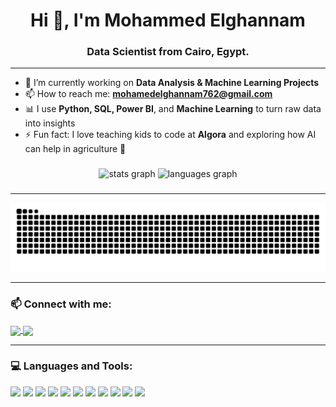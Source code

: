 <h1 align="center">Hi 👋, I'm Mohammed Elghannam</h1>
<h3 align="center"> Data Scientist from Cairo, Egypt.</h3>

---

- 🔭 I’m currently working on **Data Analysis & Machine Learning Projects**
- 📫 How to reach me: **mohamedelghannam762@gmail.com**
- 📊 I use **Python, SQL, Power BI**, and **Machine Learning** to turn raw data into insights
- ⚡ Fun fact: I love teaching kids to code at **Algora** and exploring how AI can help in agriculture 🌾

###

<div align="center">
  <img src="https://github-readme-stats.vercel.app/api?username=Mohammed-elghannam&hide_title=false&hide_rank=false&show_icons=true&include_all_commits=true&count_private=true&disable_animations=false&theme=dracula&locale=en&hide_border=false" height="150" alt="stats graph"  />
  <img src="https://github-readme-stats.vercel.app/api/top-langs?username=Mohammed-elghannam&locale=en&hide_title=false&layout=compact&card_width=320&langs_count=6&theme=dracula&hide_border=false" height="150" alt="languages graph"  />
</div>

###

---

![snake gif](https://github.com/Mohammed-elghannam/Mohammed-elghannam/blob/output/snake.svg)

---
### 📫 Connect with me:
<p align="left">
  <a href="https://www.linkedin.com/in/mohamed-elghannam-30292a235" target="_blank">
    <img align="center" src="https://img.shields.io/badge/-LinkedIn-0077B5?logo=linkedin&style=for-the-badge&logoColor=white" />
  </a>
  <a href="mailto:mohamedelghannam762@gmail.com">
    <img align="center" src="https://img.shields.io/badge/Gmail-D14836?style=for-the-badge&logo=gmail&logoColor=white" />
  </a>
</p>

---

### 💻 Languages and Tools:
<p align="left">
  <img src="https://cdn.jsdelivr.net/gh/devicons/devicon/icons/python/python-original.svg" width="40"/>
  <img src="https://cdn.jsdelivr.net/gh/devicons/devicon/icons/java/java-original.svg" width="40"/>
  <img src="https://cdn.jsdelivr.net/gh/devicons/devicon/icons/html5/html5-original.svg" width="40"/>
  <img src="https://cdn.jsdelivr.net/gh/devicons/devicon/icons/css3/css3-original.svg" width="40"/>
  <img src="https://cdn.jsdelivr.net/gh/devicons/devicon/icons/mysql/mysql-original.svg" width="40"/>
  <img src="https://cdn.jsdelivr.net/gh/devicons/devicon/icons/docker/docker-original.svg" width="40"/>
  <img src="https://img.shields.io/badge/Power%20BI-F2C811?style=flat&logo=powerbi&logoColor=black" height="30"/>
  <img src="https://img.shields.io/badge/Tableau-E97627?style=flat&logo=tableau&logoColor=white" height="30"/>
  <img src="https://img.shields.io/badge/Excel-217346?style=flat&logo=microsoft-excel&logoColor=white" height="30"/>
  <img src="https://img.shields.io/badge/scikit%20learn-F7931E?style=flat&logo=scikit-learn&logoColor=white" height="30"/>
  <img src="https://img.shields.io/badge/TensorFlow-FF6F00?style=flat&logo=tensorflow&logoColor=white" height="30"/>
</p>

